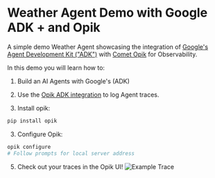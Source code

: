 # Weather Agent Demo with Google ADK + and Opik

A simple demo Weather Agent showcasing the integration of [Google's Agent Development Kit ("ADK")](https://google.github.io/adk-docs/) with [Comet Opik](http://github.com/comet-ml/opik) for Observability. 

In this demo you will learn how to:

1. Build an AI Agents with Google's (ADK)
2. Use the [Opik ADK integration](https://www.comet.com/docs/opik/tracing/integrations/adk) to log Agent traces.

1. Install opik:
```bash
pip install opik 
```

3. Configure Opik:
```bash
opik configure
# Follow prompts for local server address
```

5. Check out your traces in the Opik UI!
![Example Trace](https://i.imgur.com/41Ts9Qll.png)


